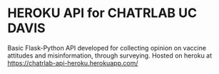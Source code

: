 # HEROKU API for CHATRLAB UC DAVIS 

Basic Flask-Python API developed for collecting opinion on vaccine attitudes and misinformation, through surveying. Hosted on heroku at https://chatrlab-api-heroku.herokuapp.com/ 
